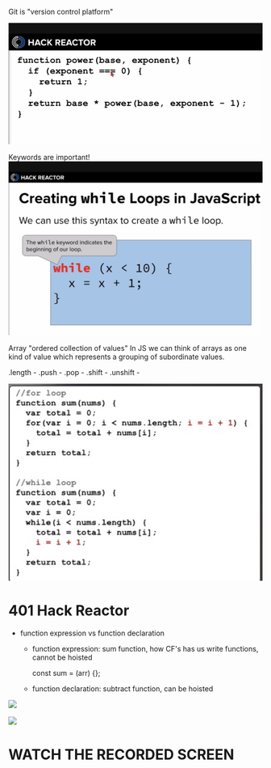 Git is "version control platform"

![](../assets/2021-04-17-10-23-23.png)

Keywords are important!
![](../assets/2021-04-17-10-25-38.png)

Array "ordered collection of values" In JS we can think of arrays as one kind of value which represents a grouping of subordinate values.

.length - 
.push -
.pop - 
.shift - 
.unshift -

![](../assets/2021-04-17-12-59-23.png)


# 401 Hack Reactor

- function expression vs function declaration
  
  - function expression: sum function, how CF's has us write functions, cannot be hoisted
      
      const sum = (arr) {};

  - function declaration: subtract function, can be hoisted


![](./2021-04-24-10-25-06.png)


![](./assets/2021-04-24-10-34-42.png)


# WATCH THE RECORDED SCREEN


